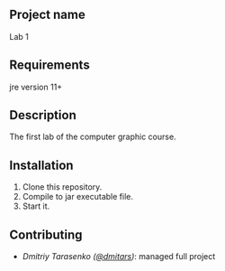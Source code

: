 Project name
----
Lab 1

Requirements
----
jre version 11+ 

Description
----
The first lab of the computer graphic course.

Installation
----
1. Clone this repository.
2. Compile to jar executable file.
3. Start it.

Contributing
----
* _Dmitriy Tarasenko ([@dmitars](github.com/dmitars))_: managed full project
